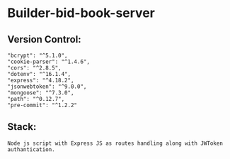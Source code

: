 # Builder-bid-book-server
## Version Control:
    "bcrypt": "^5.1.0",
    "cookie-parser": "^1.4.6",
    "cors": "^2.8.5",
    "dotenv": "^16.1.4",
    "express": "^4.18.2",
    "jsonwebtoken": "^9.0.0",
    "mongoose": "^7.3.0",
    "path": "^0.12.7",
    "pre-commit": "^1.2.2"
    
## Stack:
    Node js script with Express JS as routes handling along with JWToken authantication.
